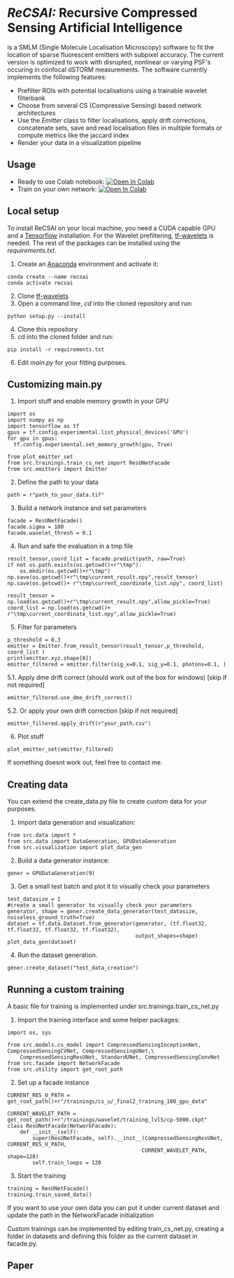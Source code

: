 # *ReCSAI:* Recursive Compressed Sensing Artificial Intelligence
is a SMLM (Single Molecule Localisation Microscopy) software to fit the location of sparse fluorescent emitters with subpixel accuracy. The current version is optimized to work with disrupted, nonlinear or varying PSF's occuring in confocal dSTORM measurements. The software currently implements the following features:
* Prefilter ROIs with potential localisations using a trainable wavelet filterbank
* Choose from several CS (Compressive Sensing) based network architectures
* Use the *Emitter* class to filter localisations, apply drift corrections, concatenate sets, save and read localisation files in multiple formats or compute metrics like the jaccard index
* Render your data in a visualization pipeline

## Usage
* Ready to use Colab notebook: [![Open In Colab](https://colab.research.google.com/assets/colab-badge.svg)](https://colab.research.google.com/github/super-resolution/ReCSAI/blob/airy_disc/notebooks/ReCSAI_reconstruction.ipynb)
* Train on your own network: [![Open In Colab](https://colab.research.google.com/assets/colab-badge.svg)](https://colab.research.google.com/github/super-resolution/ReCSAI/blob/airy_disc/notebooks/ReCSAI_training.ipynb)

## Local setup
To install ReCSAI on your local machine, you need a CUDA capable GPU and a [Tensorflow](https://www.tensorflow.org/install/gpu) installation.
For the Wavelet prefiltering, [tf-wavelets](https://github.com/UiO-CS/tf-wavelets) is needed. The rest of the packages can be installed using the *requirements.txt*.
1. Create an [Anaconda](https://www.anaconda.com/products/distribution) environment and activate it:
``` 
conda create --name recsai
conda activate recsai
```
2. Clone [tf-wavelets](https://github.com/UiO-CS/tf-wavelets) 
3. Open a command line, *cd* into the cloned repository and run:
```
python setup.py --install
```
4. Clone this repository
5. cd into the cloned folder and run:
```
pip install -r requirements.txt
```
6. Edit *main.py* for your fitting purposes.
## Customizing main.py
1. Import stuff and enable memory growth in your GPU
```
import os
import numpy as np
import tensorflow as tf
gpus = tf.config.experimental.list_physical_devices('GPU')
for gpu in gpus:
  tf.config.experimental.set_memory_growth(gpu, True)

from plot_emitter_set
from src.trainings.train_cs_net import ResUNetFacade
from src.emitters import Emitter
```
2. Define the path to your data
```
path = r"path_to_your_data.tif"
```
3. Build a network instance and set parameters
```
facade = ResUNetFacade()
facade.sigma = 180
facade.wavelet_thresh = 0.1
```
4. Run and safe the evaluation in a tmp file
```
result_tensor,coord_list = facade.predict(path, raw=True)
if not os.path.exists(os.getcwd()+r"\tmp"):
    os.mkdir(os.getcwd()+r"\tmp")
np.save(os.getcwd()+r"\tmp\current_result.npy",result_tensor)
np.save(os.getcwd()+ r"\tmp\current_coordinate_list.npy", coord_list)

result_tensor = np.load(os.getcwd()+r"\tmp\current_result.npy",allow_pickle=True)
coord_list = np.load(os.getcwd()+ r"\tmp\current_coordinate_list.npy",allow_pickle=True)
```
5. Filter for parameters
```
p_threshold = 0.3
emitter = Emitter.from_result_tensor(result_tensor,p_threshold, coord_list )
print(emitter.xyz.shape[0])
emitter_filtered = emitter.filter(sig_x=0.1, sig_y=0.1, photons=0.1, )
```
5.1. Apply dme drift correct (should work out of the box for windows) [skip if not required]
```
emitter_filtered.use_dme_drift_correct()
```
5.2. Or apply your own drift correction [skip if not required]
```
emitter_filtered.apply_drift(r"your_path.csv")
```
6. Plot stuff
```
plot_emitter_set(emitter_filtered)
```
If something doesnt work out, feel free to contact me.



## Creating data
You can extend the create_data.py file to create custom data for your purposes.
1. Import data generation and visualization:
```
from src.data import *
from src.data import DataGeneration, GPUDataGeneration
from src.visualization import plot_data_gen
```
2. Build a data generator instance:
```
gener = GPUDataGeneration(9)
```
3. Get a small test batch and plot it to visually check your parameters
```
test_datasize = 1
#create a small generator to visually check your parameters
generator, shape = gener.create_data_generator(test_datasize, noiseless_ground_truth=True)
dataset = tf.data.Dataset.from_generator(generator, (tf.float32, tf.float32, tf.float32, tf.float32),
                                         output_shapes=shape)
plot_data_gen(dataset)
```
4. Run the dataset generation.
```
gener.create_dataset("test_data_creation")
```

## Running a custom training
A basic file for training is implemented under src.trainings.train_cs_net.py
1. Import the training interface and some helper packages:
```
import os, sys

from src.models.cs_model import CompressedSensingInceptionNet, CompressedSensingCVNet, CompressedSensingUNet,\
    CompressedSensingResUNet, StandardUNet, CompressedSensingConvNet
from src.facade import NetworkFacade
from src.utility import get_root_path
```
2. Set up a facade instance
```
CURRENT_RES_U_PATH = get_root_path()+r"/trainings/cs_u/_final2_training_100_gpu_data"

CURRENT_WAVELET_PATH = get_root_path()+r"/trainings/wavelet/training_lvl5/cp-5000.ckpt"
class ResUNetFacade(NetworkFacade):
    def __init__(self):
        super(ResUNetFacade, self).__init__(CompressedSensingResUNet, CURRENT_RES_U_PATH,
                                           CURRENT_WAVELET_PATH, shape=128)
        self.train_loops = 120
```
3. Start the training
```
training = ResUNetFacade()
training.train_saved_data()
```
If you want to use your own data you can put it under current dataset and update the path in the NetworkFacade initialization


Custom trainings can be implemented by editing train_cs_net.py, creating a folder in datasets and defining this folder as the current dataset in facade.py.
## Paper

